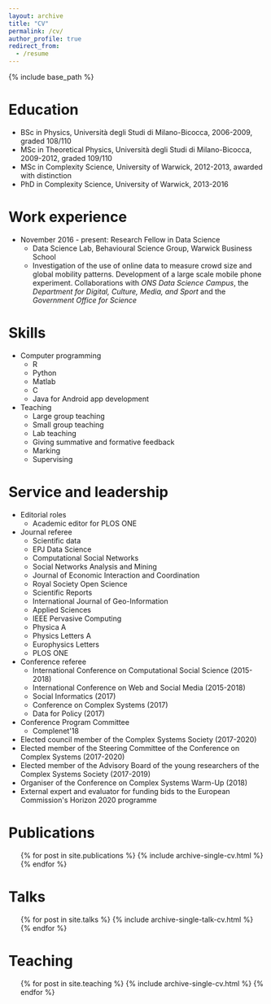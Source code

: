 ```yaml
---
layout: archive
title: "CV"
permalink: /cv/
author_profile: true
redirect_from:
  - /resume
---
```


{% include base_path %}

Education
======
* BSc in Physics, Università degli Studi di Milano-Bicocca, 2006-2009, graded 108/110
* MSc in Theoretical Physics, Università degli Studi di Milano-Bicocca, 2009-2012, graded 109/110
* MSc in Complexity Science, University of Warwick, 2012-2013, awarded with distinction
* PhD in Complexity Science, University of Warwick, 2013-2016

Work experience
======
* November 2016 - present: Research Fellow in Data Science
  * Data Science Lab, Behavioural Science Group, Warwick Business School
  * Investigation of the use of online data to measure crowd size and global mobility patterns. Development of a large scale mobile phone experiment. Collaborations with *ONS Data Science Campus*, the *Department for Digital, Culture, Media, and Sport* and the *Government Office for Science*
  
Skills
======
* Computer programming
  * R
  * Python
  * Matlab
  * C
  * Java for Android app development
* Teaching
  * Large group teaching
  * Small group teaching
  * Lab teaching
  * Giving summative and formative feedback
  * Marking
  * Supervising


  
Service and leadership
======
* Editorial roles
  * Academic editor for PLOS ONE
* Journal referee
  * Scientific data
  * EPJ Data Science
  * Computational Social Networks
  * Social Networks Analysis and Mining
  * Journal of Economic Interaction and Coordination
  * Royal Society Open Science
  * Scientific Reports
  * International Journal of Geo-Information
  * Applied Sciences
  * IEEE Pervasive Computing
  * Physica A
  * Physics Letters A
  * Europhysics Letters
  * PLOS ONE
* Conference referee
  * International Conference on Computational Social Science (2015-2018)
  * International Conference on Web and Social Media (2015-2018)
  * Social Informatics (2017)
  * Conference on Complex Systems (2017)
  * Data for Policy (2017)
* Conference Program Committee
  * Complenet'18
* Elected council member of the Complex Systems Society (2017-2020)
* Elected member of the Steering Committee of the Conference on Complex Systems (2017-2020)
* Elected member of the Advisory Board of the young researchers of the Complex Systems Society (2017-2019)
* Organiser of the Conference on Complex Systems Warm-Up (2018)
* External expert and evaluator for funding bids to the European Commission's Horizon 2020 programme
 
Publications
======
  <ul>{% for post in site.publications %}
    {% include archive-single-cv.html %}
  {% endfor %}</ul>
  
Talks
======
  <ul>{% for post in site.talks %}
    {% include archive-single-talk-cv.html %}
  {% endfor %}</ul>
  
Teaching
======
  <ul>{% for post in site.teaching %}
    {% include archive-single-cv.html %}
  {% endfor %}</ul>
